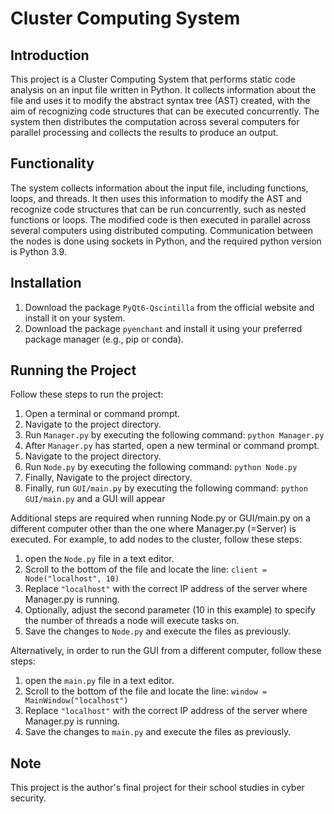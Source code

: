 <!DOCTYPE html>
<html>
<head>
  <title>Cluster Computing System</title>
</head>
<body>
  <h1>Cluster Computing System</h1>

  <h2>Introduction</h2>
  <p>This project is a Cluster Computing System that performs static code analysis on an input file written in Python. It collects information about the file and uses it to modify the abstract syntax tree (AST) created, with the aim of recognizing code structures that can be executed concurrently. The system then distributes the computation across several computers for parallel processing and collects the results to produce an output.</p>

  <h2>Functionality</h2>
  <p>The system collects information about the input file, including functions, loops, and threads. It then uses this information to modify the AST and recognize code structures that can be run concurrently, such as nested functions or loops. The modified code is then executed in parallel across several computers using distributed computing. Communication between the nodes is done using sockets in Python, and the required python version is Python 3.9.</p>

  <h2>Installation</h2>
  <ol>
    <li>Download the package <code>PyQt6-Qscintilla</code> from the official website and install it on your system.</li>
    <li>Download the package <code>pyenchant</code> and install it using your preferred package manager (e.g., pip or conda).</li>
  </ol>

  <h2>Running the Project</h2>
  <p>Follow these steps to run the project:</p>
  <ol>
    <li>Open a terminal or command prompt.</li>
    <li>Navigate to the project directory.</li>
    <li>Run <code>Manager.py</code> by executing the following command: <code>python Manager.py</code></li>
    <li>After <code>Manager.py</code> has started, open a new terminal or command prompt.</li>
    <li>Navigate to the project directory.</li>
    <li>Run <code>Node.py</code> by executing the following command: <code>python Node.py</code></li>
    <li>Finally, Navigate to the project directory.</li>
    <li>Finally, run <code>GUI/main.py</code> by executing the following command: <code>python GUI/main.py</code> and a GUI will appear</li>
  </ol>

  <p>Additional steps are required when running Node.py or GUI/main.py on a different computer other than the one where Manager.py (=Server) is executed. For example, to add nodes to the cluster, follow these steps:</p>
  <ol>  
    <li>open the <code>Node.py</code> file in a text editor.</li>
    <li>Scroll to the bottom of the file and locate the line: <code>client = Node("localhost", 10)</code></li>
    <li>Replace <code>"localhost"</code> with the correct IP address of the server where Manager.py is running.</li>
    <li>Optionally, adjust the second parameter (10 in this example) to specify the number of threads a node will execute tasks on.</li>
    <li>Save the changes to <code>Node.py</code> and execute the files as previously.</li>
  </ol>

  <p> Alternatively, in order to run the GUI from a different computer, follow these steps:</p>
  <ol>
    <li>open the <code>main.py</code> file in a text editor.</li>
    <li>Scroll to the bottom of the file and locate the line: <code>window = MainWindow("localhost")</code></li>
    <li>Replace <code>"localhost"</code> with the correct IP address of the server where Manager.py is running.</li>
    <li>Save the changes to <code>main.py</code> and execute the files as previously.</li>
  </ol>


  <h2>Note</h2>
  <p>This project is the author's final project for their school studies in cyber security.</p>
</body>
</html>